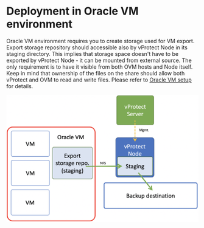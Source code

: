 # Deployment in Oracle VM environment

Oracle VM environment requires you to create storage used for VM export. Export storage repository should accessible also by vProtect Node in its staging directory. This implies that storage space doesn't have to be exported by vProtect Node - it can be mounted from external source. The only requirement is to have it visible from both OVM hosts and Node itself. Keep in mind that ownership of the files on the share should allow both vProtect and OVM to read and write files. Please refer to [Oracle VM setup](../initial_config/virtualization-platforms/setup_ovm.md) for details.

![](../.gitbook/assets/ovm.png)


